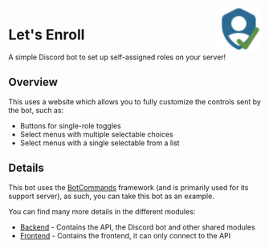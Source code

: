 <img align="right" src="frontend/public/logo.svg" height="90" alt="Let's Enroll logo">

# Let's Enroll
A simple Discord bot to set up self-assigned roles on your server!

## Overview

This uses a website which allows you to fully customize the controls sent by the bot, such as:
- Buttons for single-role toggles
- Select menus with multiple selectable choices
- Select menus with a single selectable from a list

## Details

This bot uses the [BotCommands](https://github.com/freya022/BotCommands) framework (and is primarily used for its support server),
as such, you can take this bot as an example.

You can find many more details in the different modules:
- [Backend](backend) - Contains the API, the Discord bot and other shared modules
- [Frontend](frontend) - Contains the frontend, it can only connect to the API